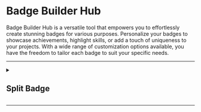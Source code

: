 # Badge Builder Hub
Badge Builder Hub is a versatile tool that empowers you to effortlessly create stunning badges for various purposes. Personalize your badges to showcase achievements, highlight skills, or add a touch of uniqueness to your projects. With a wide range of customization options available, you have the freedom to tailor each badge to suit your specific needs.

---
<details>
<summary><h2>Split Badge</h2></summary>

### 🖥️ Demo

Default (Unmodified)

![Split-Badge](https://badge-builder-hub.vercel.app/api/split-badge)

```md
![Split-Badge](https://badge-builder-hub.vercel.app/api/split-badge)
```

---

Custom `leftText` & `rightText`

![Split-Badge](https://badge-builder-hub.vercel.app/api/split-badge?leftText=Hello&rightText=World)

```md
![Split-Badge](https://badge-builder-hub.vercel.app/api/split-badge?leftText=Hello&rightText=World)
```

---

Custom `leftText`, `rightText`, & `textColor`

![Split-Badge](https://badge-builder-hub.vercel.app/api/split-badge?leftText=Hello&rightText=World&textColor=000)

```md
![Split-Badge](https://badge-builder-hub.vercel.app/api/split-badge?leftText=Hello&rightText=World&textColor=000)
```

---

Custom `leftText`, `rightText`, `textColor`, & `leftTextColor`

&#9432; `leftTextColor` & `rightTextColor` overrides `textColor`

![Split-Badge](https://badge-builder-hub.vercel.app/api/split-badge?leftText=Hello&rightText=World&textColor=000&leftTextColor=f5f5f5)

```md
![Split-Badge](https://badge-builder-hub.vercel.app/api/split-badge?leftText=Hello&rightText=World&textColor=000&leftTextColor=f5f5f5)
```

---

Custom `leftText`, `rightText`, `leftSectionColor`, & `rightSectionColor`

![Split-Badge](https://badge-builder-hub.vercel.app/api/split-badge?leftText=Hello&rightText=World&leftSectionColor=333&rightSectionColor=6660e0)

```md
![Split-Badge](https://badge-builder-hub.vercel.app/api/split-badge?leftText=Hello&rightText=World&leftSectionColor=333&rightSectionColor=6660e0)
```

---

Custom `leftText`, `rightText`, `leftTextColor`, `rightTextColor`, `leftSectionColor`, & `rightSectionColor`

![Split-Badge](https://badge-builder-hub.vercel.app/api/split-badge?leftText=Hello&rightText=World&leftTextColor=3BA6E5&rightTextColor=333&leftSectionColor=333&rightSectionColor=3BA6E5)

```md
![Split-Badge](https://badge-builder-hub.vercel.app/api/split-badge?leftText=Hello&rightText=World&leftTextColor=3BA6E5&rightTextColor=333&leftSectionColor=333&rightSectionColor=3BA6E5)
```

---

### ⚙️ Customization

You can customize the 'Split Badge' by providing query parameters in the URL.

Query parameters are added after the main URL using the '?' character, followed by a series of key=value pairs, separated by '&'.

> 🔍 Example:
> ```md
> https://badge-builder-hub.vercel.app/api/split-badge?leftText=Hello&rightText=World
> ```
>
> In this example:
> - `https://badge-builder-hub.vercel.app/api/split-badge` is the main URL.
> - `'leftText'` is a parameter key and `'Hello'` is its value.
> - `'rightText'` is another parameter key and `'World'` is its value.

##### Available Query Parameters

| Query Parameters    | Description                                                   |
| ------------------- | ------------------------------------------------------------- |
| `leftText`          | Customize the text on the left.                               |
| `rightText`         | Customize the text on the right.                              |
| `roundCorners`      | Set to 'false' to turn off the rounded corners of the badge. Default is 'true'. |
| `boldText`          | Set to 'true' to bold the `leftText` and `rightText`. Default is 'false'. |
| `boldLeftText`      | Set to 'true' to bold the `leftText`. Default is 'false'.                 |
| `boldRightText`     | Set to 'true' to bold the `rightText`. Default is 'false'.                |
| `textColor`         | Customize the color of the text.                              |
| `leftTextColor `    | Customize the color of the left text. Overrides `textColor`.  |
| `rightTextColor `   | Customize the color of the right text. Overrides `textColor`. |
| `leftSectionColor`  | Customize the color of the left section.                      |
| `rightSectionColor` | Customize the color of the right section.                     |

---

</details>

---